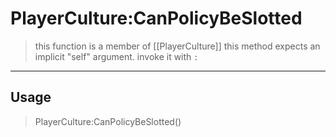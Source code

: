 # PlayerCulture:CanPolicyBeSlotted
> this function is a member of [[PlayerCulture]]
> this method expects an implicit "self" argument. invoke it with `:`
-----
## Usage
> PlayerCulture:CanPolicyBeSlotted()
